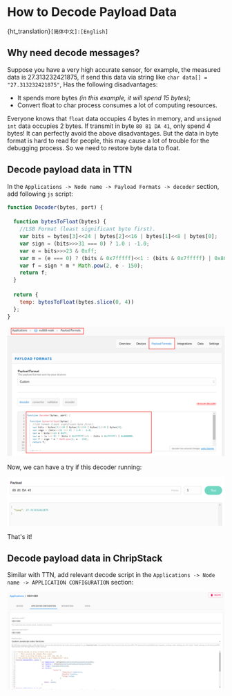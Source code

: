 # How to Decode Payload Data
{ht_translation}`[简体中文]:[English]`
## Why need decode messages?

Suppose you have a very high accurate sensor, for example, the measured data is 27.313232421875, if send this data via string like `char data[] = "27.313232421875"`, Has the following disadvantages:

- It spends more bytes *(in this example, it will spend 15 bytes)*;
- Convert float to char process consumes a lot of computing resources.

Everyone knows that `float` data occupies 4 bytes in memory, and `unsigned int` data occupies 2 bytes. If transmit in byte `80 81 DA 41`, only spend 4 bytes! It can perfectly avoid the above disadvantages. But the data in byte format is hard to read for people, this may cause a lot of trouble for the debugging process. So we need to restore byte data to float.

## Decode payload data in TTN

In the `Applications -> Node name -> Payload Formats -> decoder` section, add following `js` script:

```js
function Decoder(bytes, port) {

  function bytesToFloat(bytes) {
    //LSB Format (least significant byte first).
    var bits = bytes[3]<<24 | bytes[2]<<16 | bytes[1]<<8 | bytes[0];
    var sign = (bits>>>31 === 0) ? 1.0 : -1.0;
    var e = bits>>>23 & 0xff;
    var m = (e === 0) ? (bits & 0x7fffff)<<1 : (bits & 0x7fffff) | 0x800000;
    var f = sign * m * Math.pow(2, e - 150);
    return f;
  }  

  return {
    temp: bytesToFloat(bytes.slice(0, 4))
  };
}
```

![](img/decode_payload/01.png)

Now, we can have a try if this decoder running:

![](img/decode_payload/02.png)

That's it!

## Decode payload data in ChripStack

Similar with TTN, add relevant decode script in the `Applications -> Node name -> APPLICATION CONFIGURATION` section:

![](img/decode_payload/03.png)

